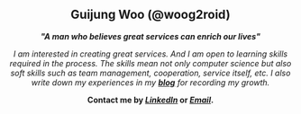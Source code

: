 <div align="center">

## Guijung Woo (@woog2roid)

**_"A man who believes great services can enrich our lives"_**

_I am interested in creating great services. And I am open to learning skills required in the process. The skills mean not only computer science but also soft skills such as team management, cooperation, service itself, etc. I also write down my experiences in my **[blog](https://woog2roid.dev)** for recording my growth._

**Contact me by _[LinkedIn](https://www.linkedin.com/in/woog2roid/)_ or _[Email](mailto:wooguijung@korea.ac.kr)_.**

</div>
